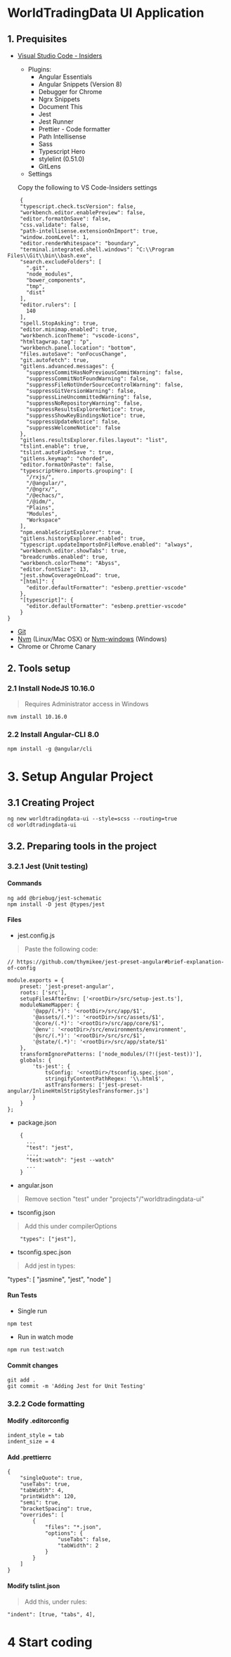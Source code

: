 # WorldTradingData UI Application

## 1. Prequisites

* [Visual Studio Code - Insiders](https://code.visualstudio.com/insiders/)
    * Plugins:
        * Angular Essentials
        * Angular Snippets (Version 8)
		* Debugger for Chrome
        * Ngrx Snippets
        * Document This
        * Jest
        * Jest Runner
        * Prettier - Code formatter
        * Path Intellisense
        * Sass
        * Typescript Hero
        * stylelint (0.51.0)
        * GitLens
    * Settings

    Copy the following to VS Code-Insiders settings
```
    {
    "typescript.check.tscVersion": false,
    "workbench.editor.enablePreview": false,
    "editor.formatOnSave": false,
    "css.validate": false,
    "path-intellisense.extensionOnImport": true,
    "window.zoomLevel": 1,
    "editor.renderWhitespace": "boundary",
    "terminal.integrated.shell.windows": "C:\\Program Files\\Git\\bin\\bash.exe",
    "search.excludeFolders": [
      ".git",
      "node_modules",
      "bower_components",
      "tmp",
      "dist"
    ],
    "editor.rulers": [
      140
    ],
    "spell.StopAsking": true,
    "editor.minimap.enabled": true,
    "workbench.iconTheme": "vscode-icons",
    "htmltagwrap.tag": "p",
    "workbench.panel.location": "bottom",
    "files.autoSave": "onFocusChange",
    "git.autofetch": true,
    "gitlens.advanced.messages": {
      "suppressCommitHasNoPreviousCommitWarning": false,
      "suppressCommitNotFoundWarning": false,
      "suppressFileNotUnderSourceControlWarning": false,
      "suppressGitVersionWarning": false,
      "suppressLineUncommittedWarning": false,
      "suppressNoRepositoryWarning": false,
      "suppressResultsExplorerNotice": true,
      "suppressShowKeyBindingsNotice": true,
      "suppressUpdateNotice": false,
      "suppressWelcomeNotice": false
    },
    "gitlens.resultsExplorer.files.layout": "list",
    "tslint.enable": true,
    "tslint.autoFixOnSave ": true,
    "gitlens.keymap": "chorded",
    "editor.formatOnPaste": false,
    "typescriptHero.imports.grouping": [
      "/rxjs/",
      "/@angular/",
      "/@ngrx/",
      "/@echacs/",
      "/@idm/",
      "Plains",
      "Modules",
      "Workspace"
    ],
    "npm.enableScriptExplorer": true,
    "gitlens.historyExplorer.enabled": true,
    "typescript.updateImportsOnFileMove.enabled": "always",    
    "workbench.editor.showTabs": true,
    "breadcrumbs.enabled": true,
    "workbench.colorTheme": "Abyss",
    "editor.fontSize": 13,
    "jest.showCoverageOnLoad": true,
    "[html]": {
      "editor.defaultFormatter": "esbenp.prettier-vscode"
    },
    "[typescript]": {
      "editor.defaultFormatter": "esbenp.prettier-vscode"
    }
}

```

* [Git](https://git-scm.com/downloads)
* [Nvm](https://github.com/nvm-sh/nvm) (Linux/Mac OSX) or [Nvm-windows](https://github.com/coreybutler/nvm-windows/releases/download/1.1.7/nvm-setup.zip) (Windows)
* Chrome or Chrome Canary

## 2. Tools setup

### 2.1 Install NodeJS 10.16.0  

> Requires Administrator access in Windows
```
nvm install 10.16.0
```

### 2.2 Install Angular-CLI 8.0
```
npm install -g @angular/cli
```

# 3. Setup Angular Project

## 3.1 Creating Project
```
ng new worldtradingdata-ui --style=scss --routing=true
cd worldtradingdata-ui
```

## 3.2. Preparing tools in the project

### 3.2.1 Jest (Unit testing)

#### Commands
```
ng add @briebug/jest-schematic
npm install -D jest @types/jest
```

#### Files

 * jest.config.js
> Paste the following code:
```
// https://github.com/thymikee/jest-preset-angular#brief-explanation-of-config

module.exports = {
	preset: 'jest-preset-angular',
	roots: ['src'],
	setupFilesAfterEnv: ['<rootDir>/src/setup-jest.ts'],
	moduleNameMapper: {
		'@app/(.*)': '<rootDir>/src/app/$1',
		'@assets/(.*)': '<rootDir>/src/assets/$1',
		'@core/(.*)': '<rootDir>/src/app/core/$1',
		'@env': '<rootDir>/src/environments/environment',
		'@src/(.*)': '<rootDir>/src/src/$1',
		'@state/(.*)': '<rootDir>/src/app/state/$1'
	},
	transformIgnorePatterns: ['node_modules/(?!(jest-test))'],
	globals: {
		'ts-jest': {
			tsConfig: '<rootDir>/tsconfig.spec.json',
			stringifyContentPathRegex: '\\.html$',
			astTransformers: ['jest-preset-angular/InlineHtmlStripStylesTransformer.js']
		}
	}
};

```

* package.json
```
    { 
      ...
      "test": "jest",
      ...,
      "test:watch": "jest --watch"
      ...
    }
```

* angular.json
> Remove section "test" under "projects"/"worldtradingdata-ui"

* tsconfig.json
> Add this under compilerOptions
```
    "types": ["jest"],
```

* tsconfig.spec.json

> Add jest in types:

 "types": [
      "jasmine",
      "jest",
      "node"
 ]

 #### Run Tests
 * Single run
 ```
 npm test
 ```

* Run in watch mode
```
npm run test:watch
```

#### Commit changes
```
git add .
git commit -m 'Adding Jest for Unit Testing'

```

### 3.2.2 Code formatting

#### Modify .editorconfig

```
indent_style = tab
indent_size = 4
```

#### Add .prettierrc

```
{
	"singleQuote": true,
	"useTabs": true,
	"tabWidth": 4,
	"printWidth": 120,
	"semi": true,
	"bracketSpacing": true,
	"overrides": [
		{
			"files": "*.json",
			"options": {
				"useTabs": false,
				"tabWidth": 2
			}
		}
	]
}
```

#### Modify tslint.json
> Add this, under rules:
```
"indent": [true, "tabs", 4],
```

# 4 Start coding
```

```
